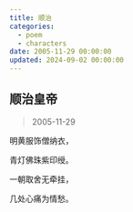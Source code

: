 ```yaml
---
title: 顺治
categories:
  - poem
  - characters
date: 2005-11-29 00:00:00
updated: 2024-09-02 00:00:00
---
```


## 顺治皇帝 ##

> 2005-11-29

明黄服饰僧纳衣，

青灯佛珠紫印绶。

一朝取舍无牵挂，

几处心痛为情愁。
